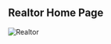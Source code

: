 ## Realtor Home Page

![Realtor](https://github.com/chathuRashmini/real-estate/blob/main/Home%20Page.png?raw=true)
